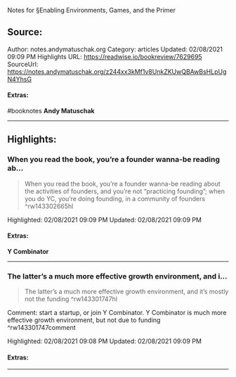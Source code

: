 Notes for §Enabling Environments, Games, and the Primer

## Source:
Author: notes.andymatuschak.org
Category: articles
Updated: 02/08/2021 09:09 PM
Highlights URL: https://readwise.io/bookreview/7629695
SourceUrl: https://notes.andymatuschak.org/z244xx3kMf1v8UnkZKUwQBAwBsHLpUgN4YhsG


#### Extras:
#booknotes
**Andy Matuschak**



 
-----
 ## Highlights:

### When you read the book, you’re a founder wanna-be reading ab...
>When you read the book, you’re a founder wanna-be reading about the activities of founders, and you’re not “practicing founding”; when you do YC, you’re doing founding, in a community of founders ^rw143302665hl


Highlighted: 02/08/2021 09:09 PM
Updated: 02/08/2021 09:09 PM


#### Extras:
**Y Combinator**




------

### The latter’s a much more effective growth environment, and i...
>The latter’s a much more effective growth environment, and it’s mostly not the funding ^rw143301747hl

Comment: start a startup, or join Y Combinator. Y Combinator is much more effective growth environment, but not due to funding ^rw143301747comment

Highlighted: 02/08/2021 09:08 PM
Updated: 02/08/2021 09:09 PM


#### Extras:





------

